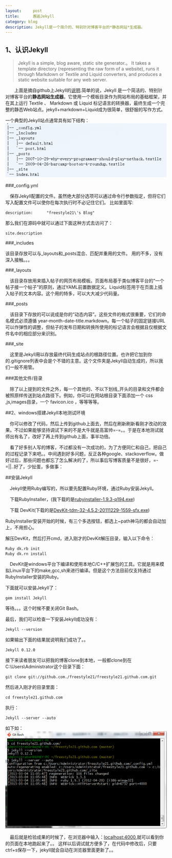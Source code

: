 ```yaml
---
layout:     post
title:      邂逅Jekyll
category: blog
description: Jekyll是一个简介的、特别针对博客平台的*静态网站*生成器。
---
```


## 1、认识Jekyll

>Jekyll is a simple, blog aware, static site generator.。
>It takes a template directory (representing the raw form of a website), runs it through Markdown or Textile and Liquid converters, and produces a static website suitable for any web server.

&ensp;&ensp;&ensp;&ensp;上面是摘自github上Jekyll的[说明](https://github.com/mojombo/jekyll).简单的说，Jekyll 是一个简洁的、特别针对博客平台的**静态网站生成器**。它使用一个模板目录作为网站布局的基础框架，并在其上运行 Textile 、 Markdown 或 Liquid 标记语言的转换器，最终生成一个完整的静态Web站点。jekyll+markdown+Liquid成为很简单，很舒服的写作方式。

一个典型的Jekyll站点通常具有如下结构：
![jekyllstruct](/images/jekyll/jekyllstruct.png)

###_config.yml

&ensp;&ensp;保存Jekyll配置的文件。虽然绝大部分选项可以通过命令行参数指定，但将它们写入配置文件可以使你在每次执行时不必记住它们。
比如里面写:

    description:      "freestyle21\'s Blog"

那么我们在源码中就可以通过下面这种方式去访问了：

    site.description

###_includes

该目录存放可以与_layouts和_posts混合、匹配并重用的文件。
用的不多，没有深入接触。。。

###_layouts

&ensp;&ensp;该目录存放用来插入帖子的网页布局模板。页面布局基于类似博客平台的“一个帖子接一个帖子”的原则，通过YAML前置数据定义。Liquid标签用于在页面上插入帖子的文本内容。这个用的特多，可以大大减少代码量。

###_posts

&ensp;&ensp;该目录下存放的可以说成是你的“动态内容”。这些文件的格式很重要，它们的命名模式必须遵循 year-month-date-title.markdown。每一个帖子的固定链接URL可以作弹性的调整，但帖子的发布日期和转换所使用的标记语言会根据且仅根据文件名中的相应部分来识别。

###_site

&ensp;&ensp;这里是Jekyll用以存放最终代码生成站点的根路径位置。也许把它加到你的.gitignore列表中会是个不错的主意。这个文件夹是Jekyll自动生成的，所以我们一般不用管。

###其他文件/目录

&ensp;&ensp;除了以上提到的文件之外，每一个其他的、不以下划线_开头的目录和文件都会被照原样传送到站点路径下。例如，你可以在网站根目录下面添加一个 css ,js,images目录，一个 favicon.ico ，等等等等。


##2、windows搭建Jekyll本地测试环境

&ensp;&ensp;你可以修改了代码，然后上传到github上面去，然后在刷新刷新看刚才改动的效果。不过如果能够坚持调试下来的不是大牛就是高富帅=-=。。于是在本地测试就师出有名了，改好了再上传到github上面，事半功倍。

&ensp;&ensp;看了好多别人写的博客，不过都没有一次成功的，为了方便同仁和自己，把自己的过程记录下来吧。。中间遇到好多问题，反正各种google、stackoverflow。做好过后，那些问题也都忘了怎么解决的了，所以事后写博客质量不是很好，=-=||..好了，少扯蛋，多做事：

##安装Jekyll

&ensp;&ensp;Jekyll使用Ruby编写的，所以要先配置Ruby环境，通过Ruby安装Jekyll。

&ensp;&ensp;下载RubyInstaller，(我下载的是[rubyinstaller-1.9.3-p194.exe][rubydown])

&ensp;&ensp;下载 DevKit(下载的是[DevKit-tdm-32-4.5.2-20111229-1559-sfx.exe][devkitdown])

 RubyInstaller安装开始的时候，有三个多选按钮，都选上~path神马的都会自动加上，不用担心。

解压DevKit，然后打开cmd，进入刚才的DevKit解压目录，输入以下命令：

	Ruby dk.rb init
	Ruby dk.rn install

&ensp;&ensp;DevKit是windows平台下编译和使用本地C/C++扩展包的工具。它就是用来模拟Linux平台下的make,gcc,sh来进行编译。但是这个方法目前仅支持通过RubyInstaller安装的Ruby。

下面就可以安装Jekyll了：

	gem install Jekyll

等待。。。这个时候不要关闭Git Bash。

最后，我们可以检查一下安装Jekyll成功没有：
	
	Jekyll --version

如果输出下面的结果就说明我们成功了。。
	
	Jekyll 0.12.0

接下来读者朋友可以把我的博客clone到本地，一般都clone到在C:\Users\Administrator这个目录下面：

	git clone git://github.com./freestyle21/freestyle21.github.com.git

然后进入刚才的目录里面：

	cd freestyle21.github.com

执行：

	Jekyll --server --auto

如下如：
![jekyllstruct](/images/jekyll/serverauto.png)

&ensp;&ensp;最后就是检验成果的时候了，在浏览器中输入：[localhost:4000][localhost],就可以看到你的页面在本地跑起来了。。
这样以后调试就方便多了，在代码中修改后，只要ctrl+s保存一下，jekyll就会自动在浏览器里面更新了。。




[rubydown]:	http://files.rubyforge.vm.bytemark.co.uk/rubyinstaller/rubyinstaller-1.9.3-p194.exe
[devkitdown]:	http://cloud.github.com/downloads/oneclick/rubyinstaller/DevKit-tdm-32-4.5.2-20111229-1559-sfx.exe
[localhost]: http://localhost:4000




































